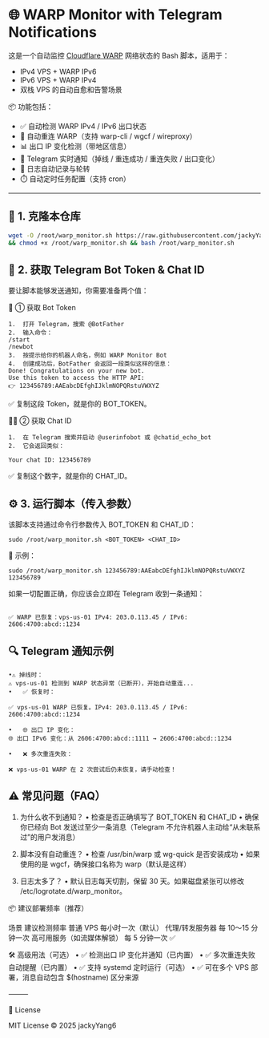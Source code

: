 # 🌐 WARP Monitor with Telegram Notifications

这是一个自动监控 [Cloudflare WARP](https://1.1.1.1/) 网络状态的 Bash 脚本，适用于：

- IPv4 VPS + WARP IPv6  
- IPv6 VPS + WARP IPv4  
- 双栈 VPS 的自动自愈和告警场景  

📦 功能包括：

- ✅ 自动检测 WARP IPv4 / IPv6 出口状态  
- 🔁 自动重连 WARP（支持 warp-cli / wgcf / wireproxy）  
- 📊 出口 IP 变化检测（带地区信息）  
- 📲 Telegram 实时通知（掉线 / 重连成功 / 重连失败 / 出口变化）  
- 📜 日志自动记录与轮转  
- ⏱️ 自动定时任务配置（支持 cron）  

---

## 🚀 1. 克隆本仓库

```bash
wget -O /root/warp_monitor.sh https://raw.githubusercontent.com/jackyYang6/warp-monitor-with-telegram-info/blob/main/warp-monitor.sh \
&& chmod +x /root/warp_monitor.sh && bash /root/warp_monitor.sh
```

## 📲 2. 获取 Telegram Bot Token & Chat ID

要让脚本能够发送通知，你需要准备两个值：

🧠 ① 获取 Bot Token
```
1.	打开 Telegram，搜索 @BotFather  
2.	输入命令：  
/start
/newbot
3.	按提示给你的机器人命名，例如 WARP Monitor Bot  
4.	创建成功后，BotFather 会返回一段类似这样的信息：
Done! Congratulations on your new bot.
Use this token to access the HTTP API:
👉 123456789:AAEabcDEfghIJklmNOPQRstuVWXYZ
```
✅ 复制这段 Token，就是你的 BOT_TOKEN。

🧑‍💻 ② 获取 Chat ID
```
1.	在 Telegram 搜索并启动 @userinfobot 或 @chatid_echo_bot
2.	它会返回类似：

Your chat ID: 123456789
```
✅ 复制这个数字，就是你的 CHAT_ID。


## ⚙️ 3. 运行脚本（传入参数）

该脚本支持通过命令行参数传入 BOT_TOKEN 和 CHAT_ID：

```
sudo /root/warp_monitor.sh <BOT_TOKEN> <CHAT_ID>
```

📌 示例：
```
sudo /root/warp_monitor.sh 123456789:AAEabcDEfghIJklmNOPQRstuVWXYZ 123456789
```
如果一切配置正确，你应该会立即在 Telegram 收到一条通知：
```

✅ WARP 已恢复：vps-us-01 IPv4: 203.0.113.45 / IPv6: 2606:4700:abcd::1234
```


## 🔍 Telegram 通知示例
```
•⚠️ 掉线时：
⚠️ vps-us-01 检测到 WARP 状态异常（已断开），开始自动重连...
•	✅ 恢复时：

✅ vps-us-01 WARP 已恢复。IPv4: 203.0.113.45 / IPv6: 2606:4700:abcd::1234

•	🌐 出口 IP 变化：
🌐 出口 IPv6 变化：从 2606:4700:abcd::1111 → 2606:4700:abcd::1234

•	❌ 多次重连失败：

❌ vps-us-01 WARP 在 2 次尝试后仍未恢复，请手动检查！
```

## ⚠️ 常见问题（FAQ）

1. 为什么收不到通知？
	•	检查是否正确填写了 BOT_TOKEN 和 CHAT_ID
	•	确保你已经向 Bot 发送过至少一条消息（Telegram 不允许机器人主动给“从未联系过”的用户发消息）

2. 脚本没有自动重连？
	•	检查 /usr/bin/warp 或 wg-quick 是否安装成功
	•	如果使用的是 wgcf，确保接口名称为 warp（默认是这样）

3. 日志太多了？
	•	默认日志每天切割，保留 30 天。如果磁盘紧张可以修改 /etc/logrotate.d/warp_monitor。


📦 建议部署频率（推荐）

场景	建议检测频率
普通 VPS	每小时一次（默认）
代理/转发服务器	每 10～15 分钟一次
高可用服务（如流媒体解锁）	每 5 分钟一次 ✅


🛠️ 高级用法（可选）
	•	✅ 检测出口 IP 变化并通知（已内置）
	•	✅ 多次重连失败自动提醒（已内置）
	•	✅ 支持 systemd 定时运行（可选）
	•	✅ 可在多个 VPS 部署，消息自动包含 $(hostname) 区分来源

⸻

📜 License

MIT License © 2025 jackyYang6
